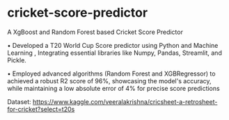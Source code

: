 # cricket-score-predictor
A XgBoost and Random Forest based Cricket Score Predictor

•	Developed a T20 World Cup Score predictor using Python and Machine Learning , Integrating essential libraries like Numpy, Pandas, Streamlit, and Pickle.

•	Employed advanced algorithms (Random Forest and XGBRegressor) to achieved a robust R2 score of 96%, showcasing the model's accuracy, while maintaining a low absolute error of 4% for precise score predictions



Dataset: https://www.kaggle.com/veeralakrishna/cricsheet-a-retrosheet-for-cricket?select=t20s

